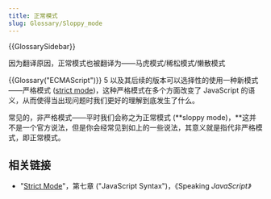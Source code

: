 ```yaml
---
title: 正常模式
slug: Glossary/Sloppy_mode
---
```


{{GlossarySidebar}}

因为翻译原因，正常模式也被翻译为——马虎模式/稀松模式/懒散模式

{{Glossary("ECMAScript")}} 5 以及其后续的版本可以选择性的使用一种新模式——严格模式 ([strict mode](/zh-CN/docs/Web/JavaScript/Reference/Strict_mode))，这种严格模式在多个方面改变了 JavaScript 的语义，从而使得当出现问题时我们更好的理解到底发生了什么。

常见的，非严格模式——平时我们会称之为正常模式 (**sloppy mode)，**这并不是一个官方说法，但是你会经常见到如上的一些说法，其意义就是指代非严格模式，即正常模式。

## 相关链接

- "[Strict Mode](http://speakingjs.com/es5/ch07.html#strict_mode)"，第七章 ("JavaScript Syntax")，《Speaking _JavaScript》_
